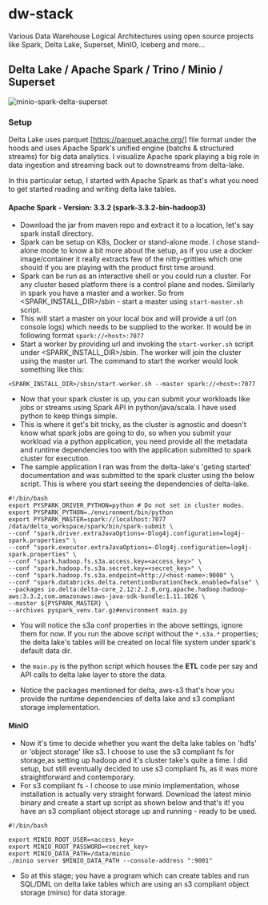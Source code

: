 # dw-stack

Various Data Warehouse Logical Architectures using open source projects like Spark, Delta Lake, Superset, MinIO, Iceberg and more...

## Delta Lake / Apache Spark / Trino / Minio / Superset

![minio-spark-delta-superset](https://user-images.githubusercontent.com/53151312/230783811-46a66ebb-bebd-4d9d-9140-62f0f955ce98.jpg)

### Setup

Delta Lake uses parquet [https://parquet.apache.org/] file format under the hoods and uses Apache Spark's unified engine (batchs & structured streams) for big data analytics. I visualize Apache spark playing a big role in data ingestion and streaming back out to downstreams from delta-lake.

In this particular setup, I started with Apache Spark as that's what you need to get started reading and writing delta lake tables.

#### Apache Spark - Version: 3.3.2 (spark-3.3.2-bin-hadoop3)

- Download the jar from maven repo and extract it to a location, let's say spark install directory.
- Spark can be setup on K8s, Docker or stand-alone mode. I chose stand-alone mode to know a bit more about the setup, as if you use a docker image/container it really extracts few of the nitty-gritties which one should if you are playing with the product first time around.
-   Spark can be run as an interactive shell or you could run a cluster. For any cluster based platform there is a control plane and nodes. Similarly in spark you have a master and a worker. So from <SPARK_INSTALL_DIR>/sbin - start a master using `start-master.sh` script.
- This will start a master on your local box and will provide a url (on console logs) which needs to be supplied to the worker. It would be in following format `spark://<host>:7077`
- Start a worker by providing url and invoking the `start-worker.sh` script under <SPARK_INSTALL_DIR>/sbin. The worker will join the cluster using the master url. The command to start the worker would look something like this:

```
<SPARK_INSTALL_DIR>/sbin/start-worker.sh --master spark://<host>:7077 
```

- Now that your spark cluster is up, you can submit your workloads like jobs or streams using Spark API in python/java/scala. I have used python to keep things simple.
- This is where it get's bit tricky, as the cluster is agnostic and doesn't know what spark jobs are going to do, so when you submit your workload via a python application, you need provide all the metadata and runtime dependencies too with the application submitted to spark cluster for execution.
- The sample application I ran was from the delta-lake's 'geting started' documentation and was submitted to the spark cluster using the below script. This is where you start seeing the dependencies of delta-lake.
```
#!/bin/bash
export PYSPARK_DRIVER_PYTHON=python # Do not set in cluster modes.
export PYSPARK_PYTHON=./environment/bin/python
export PYSPARK_MASTER=spark://localhost:7077
/data/delta_workspace/spark/bin/spark-submit \
--conf "spark.driver.extraJavaOptions=-Dlog4j.configuration=log4j-spark.properties" \
--conf "spark.executor.extraJavaOptions=-Dlog4j.configuration=log4j-spark.properties" \
--conf "spark.hadoop.fs.s3a.access.key=<access_key>" \
--conf "spark.hadoop.fs.s3a.secret.key=<secret_key>" \
--conf "spark.hadoop.fs.s3a.endpoint=http://<host-name>:9000" \
--conf "spark.databricks.delta.retentionDurationCheck.enabled=false" \
--packages io.delta:delta-core_2.12:2.2.0,org.apache.hadoop:hadoop-aws:3.3.2,com.amazonaws:aws-java-sdk-bundle:1.11.1026 \
--master ${PYSPARK_MASTER} \
--archives pyspark_venv.tar.gz#environment main.py
```
- You will notice the s3a conf properties in the above settings, ignore them for now. If you run the above script without the `*.s3a.*` properties; the delta lake's tables will be created on local file system under spark's default data dir.
- the `main.py` is the python script which houses the **ETL** code per say and API calls to delta lake layer to store the data.

- Notice the packages mentioned for delta, aws-s3 that's how you provide the runtime dependencies of delta lake and s3 compliant storage implementation.

#### MinIO

- Now it's time to decide whether you want the delta lake tables on 'hdfs' or 'object storage' like s3. I choose to use the s3 compliant fs for storage,as setting up hadoop and it's cluster take's quite a time. I did setup, but still eventually decided to use s3 compliant fs, as it was more straightforward and contemporary. 
- For s3 compliant fs - I choose to use minio implementation, whose installation is actually very straight forward. Download the latest minio binary and create a start up script as shown below and that's it! you have an s3 compliant object storage up and running - ready to be used.

```
#!/bin/bash

export MINIO_ROOT_USER=<access_key>
export MINIO_ROOT_PASSWORD=<secret_key>
export MINIO_DATA_PATH=/data/minio
./minio server $MINIO_DATA_PATH --console-address ":9001"

```

- So at this stage; you have a program which can create tables and run SQL/DML on delta lake tables which are using an s3 compliant object storage (minio) for data storage.

